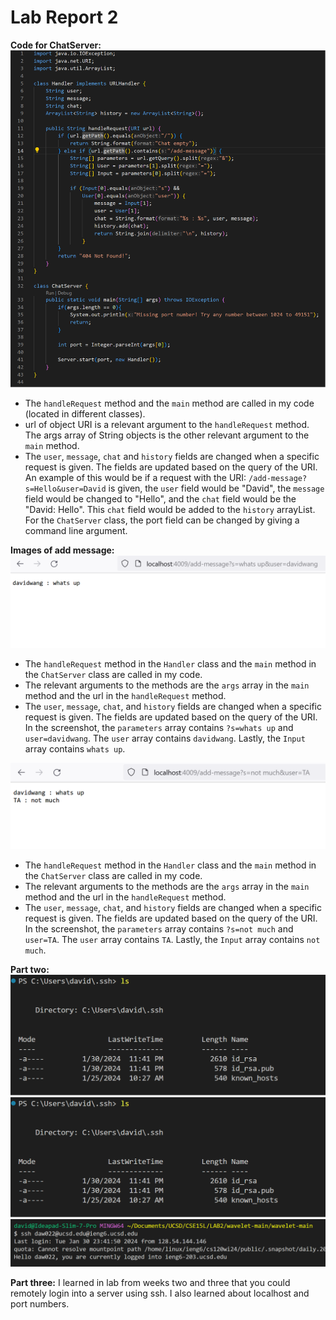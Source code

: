 # Lab Report 2

**Code for ChatServer:**
 ![Image](lab2_code.png)
- The ```handleRequest``` method and the ```main``` method are called in my code (located in different classes).
- url of object URI is a relevant argument to the ```handleRequest``` method. The args array of String objects is the other relevant argument to the ```main``` method.
- The ```user```, ```message```, ```chat``` and ```history``` fields are changed when a specific request is given. The fields are updated based on the query of the URI. An example of this would be if a request with the URI: ```/add-message?s=Hello&user=David``` is given, the ```user``` field would be "David", the ```message``` field would be changed to "Hello", and the ```chat``` field would be the "David: Hello". This ```chat``` field would be added to the ```history``` arrayList. For the ```ChatServer``` class, the port field can be changed by giving a command line argument.


**Images of add message:**
 ![Image](chatone.png)
 - The ```handleRequest``` method in the ```Handler``` class and the ```main``` method in the ```ChatServer``` class are called in my code.
- The relevant arguments to the methods are the ```args``` array in the ```main``` method and the url in the ```handleRequest``` method. 
- The ```user```, ```message```, ```chat```, and ```history``` fields are changed when a specific request is given. The fields are updated based on the query of the URI. In the screenshot, the ```parameters``` array contains ```?s=whats up``` and ```user=davidwang```. The ```user``` array contains ```davidwang```. Lastly, the ```Input``` array contains ```whats up```.

 ![Image](chattwo.png)
- The ```handleRequest``` method in the ```Handler``` class and the ```main``` method in the ```ChatServer``` class are called in my code.
- The relevant arguments to the methods are the ```args``` array in the ```main``` method and the url in the ```handleRequest``` method. 
- The ```user```, ```message```, ```chat```, and ```history``` fields are changed when a specific request is given. The fields are updated based on the query of the URI. In the screenshot, the ```parameters``` array contains ```?s=not much``` and ```user=TA```. The ```user``` array contains ```TA```. Lastly, the ```Input``` array contains ```not much```.


**Part two:**
 ![Image](private.png)
 ![Image](private.png)
 ![Image](login.png)

 
**Part three:**
I learned in lab from weeks two and three that you could remotely login into a server using ssh. I also learned about localhost and port numbers. 
